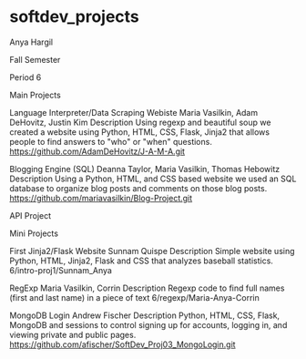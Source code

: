 softdev_projects
================

Anya Hargil

Fall Semester

Period 6

Main Projects

Language Interpreter/Data Scraping Webiste
Maria Vasilkin, Adam DeHovitz, Justin Kim
Description
  Using regexp and beautiful soup we created a website using Python, HTML, CSS, Flask, Jinja2 that allows people to find answers to "who" or "when" questions.
  https://github.com/AdamDeHovitz/J-A-M-A.git

Blogging Engine (SQL)
Deanna Taylor, Maria Vasilkin, Thomas Hebowitz
Description
  Using a Python, HTML, and CSS based website we used an SQL database to organize blog posts and comments on those blog posts.
  https://github.com/mariavasilkin/Blog-Project.git
  
API Project


Mini Projects

First Jinja2/Flask Website
Sunnam Quispe
Description
  Simple website using Python, HTML, Jinja2, Flask and CSS that analyzes baseball statistics.  
  6/intro-proj1/Sunnam_Anya
  
RegExp
Maria Vasilkin, Corrin
Description
  Regexp code to find full names (first and last name) in a piece of text
  6/regexp/Maria-Anya-Corrin

MongoDB Login
Andrew Fischer
Description
  Python, HTML, CSS, Flask, MongoDB and sessions to control signing up for accounts, logging in, and viewing private and public pages. 
  https://github.com/afischer/SoftDev_Proj03_MongoLogin.git
